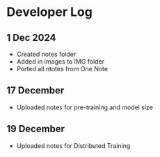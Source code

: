 # Developer Log

## 1 Dec 2024

- Created notes folder
- Added in images to IMG folder
- Ported all ntotes from One Note

## 17 December 
- Uploaded notes for pre-training and model size

## 19 December
- Uploaded notes for Distributed Training
